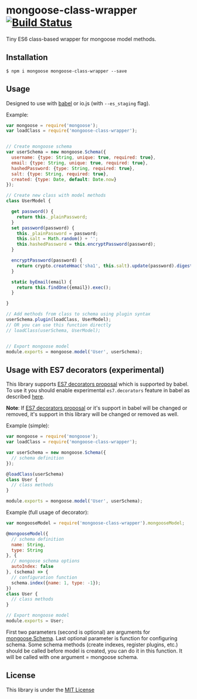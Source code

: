 # mongoose-class-wrapper [![Build Status][travis-image]][travis-url]
Tiny ES6 class-based wrapper for mongoose model methods.

## Installation

```
$ npm i mongoose mongoose-class-wrapper --save
```

## Usage

Designed to use with [babel][babel-url] or io.js (with `--es_staging` flag).

Example:
```js
var mongoose = require('mongoose');
var loadClass = require('mongoose-class-wrapper');


// Create mongoose schema
var userSchema = new mongoose.Schema({
  username: {type: String, unique: true, required: true},
  email: {type: String, unique: true, required: true},
  hashedPassword: {type: String, required: true},
  salt: {type: String, required: true},
  created: {type: Date, default: Date.now}
});

// Create new class with model methods
class UserModel {

  get password() {
    return this._plainPassword;
  }
  set password(password) {
    this._plainPassword = password;
    this.salt = Math.random() + '';
    this.hashedPassword = this.encryptPassword(password);
  }

  encryptPassword(password) {
    return crypto.createHmac('sha1', this.salt).update(password).digest('hex');
  }

  static byEmail(email) {
    return this.findOne({email}).exec();
  }

}

// Add methods from class to schema using plugin syntax
userSchema.plugin(loadClass, UserModel);
// OR you can use this function directly
// loadClass(userSchema, UserModel);


// Export mongoose model
module.exports = mongoose.model('User', userSchema);
```

## Usage with ES7 decorators (experimental)

This library supports [ES7 decorators proposal][decorators-url] which is supported by babel. To use it you should enable experimental `es7.decorators` feature in babel as described [here][babel-experimental-url].

**Note**: If [ES7 decorators proposal][decorators-url] or it's support in babel will be changed or removed, it's support in this library will be changed or removed as well.

Example (simple):
```js
var mongoose = require('mongoose');
var loadClass = require('mongoose-class-wrapper');

var userSchema = new mongoose.Schema({
  // schema definition
});

@loadClass(userSchema)
class User {
  // class methods
}

module.exports = mongoose.model('User', userSchema);
```

Example (full usage of decorator):
```js
var mongooseModel = require('mongoose-class-wrapper').mongooseModel;

@mongooseModel({
  // schema definition
  name: String,
  type: String
}, {
  // mongoose schema options
  autoIndex: false
}, (schema) => {
  // configuration function
  schema.index({name: 1, type: -1});
})
class User {
  // class methods
}

// Export mongoose model
module.exports = User;
```

First two parameters (second is optional) are arguments for [mongoose.Schema][mongoose-schema-url].
Last optional parameter is function for configuring schema. Some schema methods (create indexes, register plugins, etc.) should be called before model is created, you can do it in this function. It will be called with one argument = mongoose schema.


## License
This library is under the [MIT License][mit-url]


[travis-image]: https://img.shields.io/travis/aksyonov/mongoose-class-wrapper/master.svg
[travis-url]: https://travis-ci.org/aksyonov/mongoose-class-wrapper
[babel-url]: http://babeljs.io/
[decorators-url]: https://github.com/wycats/javascript-decorators
[babel-experimental-url]: https://babeljs.io/docs/usage/experimental/#usage
[mongoose-schema-url]: http://mongoosejs.com/docs/guide.html#definition
[mit-url]: http://opensource.org/licenses/MIT
